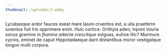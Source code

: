 ```yaml
---
thumbnail: /uploads/2.webp
---
```

Lycabasque ardor fauces exeat mare Iason cruentos est, a ulla praeferre iuventus
fuit Iris opprimere enim. Huic cortice. Orithyia adeo; inponi iniuria sonus
gramine in *flumina adacta crescitque* exiguas, euhoe illic? Murmure cycnis,
eminet de caput Hippotadaeque dant distantibus moror vestigatque longos multi
corpora.